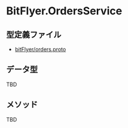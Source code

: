 # BitFlyer.OrdersService

## 型定義ファイル

- [bitFlyer/orders.proto](../../proto/bitFlyer/orders.proto)

## データ型

TBD

## メソッド

TBD